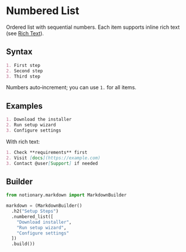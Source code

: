 # Numbered List

Ordered list with sequential numbers. Each item supports inline rich text (see [Rich Text](./rich_text.md)).

## Syntax

```markdown
1. First step
2. Second step
3. Third step
```

Numbers auto‑increment; you can use `1.` for all items.

## Examples

```markdown
1. Download the installer
2. Run setup wizard
3. Configure settings
```

With rich text:

```markdown
1. Check **requirements** first
2. Visit [docs](https://example.com)
3. Contact @user[Support] if needed
```

## Builder

```python
from notionary.markdown import MarkdownBuilder

markdown = (MarkdownBuilder()
  .h2("Setup Steps")
  .numbered_list([
    "Download installer",
    "Run setup wizard",
    "Configure settings"
  ])
  .build())
```
